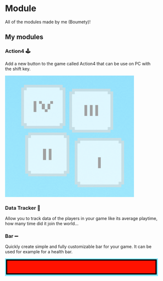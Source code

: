 # Module

All of the modules made by me (Boumety)!

## My modules

### Action4 🕹

Add a new button to the game called Action4 that can be use on PC with the shift key.

![Action4.png](https://raw.githubusercontent.com/Boumety/module/main/action4/img/Action4.png)

### Data Tracker 👾

Allow you to track data of the players in your game like its average playtime, how many time did it join the world...

### Bar ➖

Quickly create simple and fully customizable bar for your game. It can be used for example for a health bar.

![Bar.png](https://raw.githubusercontent.com/Boumety/module/main/bar/img/Bar.png)

